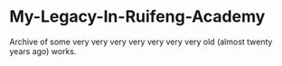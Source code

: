 My-Legacy-In-Ruifeng-Academy
============================

Archive of some very very  very  very  very  very  very old (almost twenty years ago) works.
